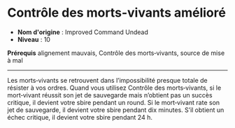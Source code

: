 # Contrôle des morts-vivants amélioré

 * **Nom d'origine** : Improved Command Undead
 * **Niveau** : 10


<p><strong>Prérequis</strong> alignement mauvais, Contrôle des morts‑vivants, source de mise à mal</p>
<hr>
<p>Les morts‑vivants se retrouvent dans l’impossibilité presque totale de résister à vos ordres. Quand vous utilisez Contrôle des morts‑vivants, si le mort‑vivant réussit son jet de sauvegarde mais n’obtient pas un succès critique, il devient votre sbire pendant un round. Si le mort‑vivant rate son jet de sauvegarde, il devient votre sbire pendant dix minutes. S’il obtient un échec critique, il devient votre sbire pendant 24 h.</p>